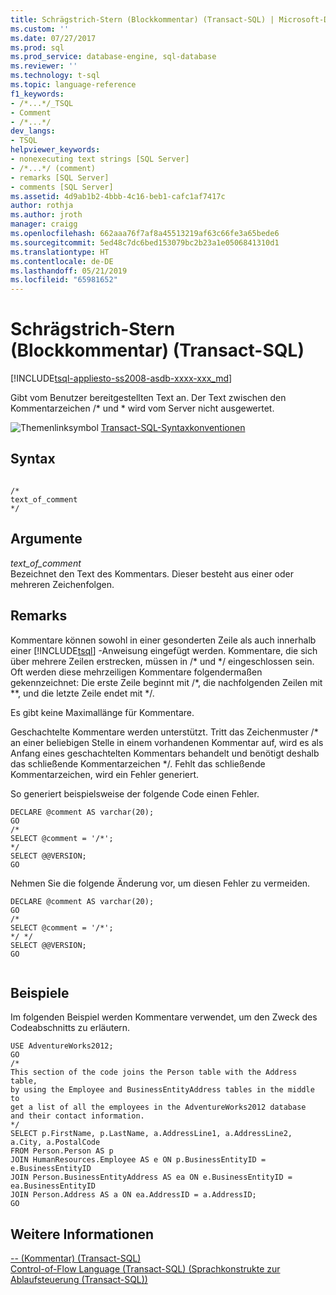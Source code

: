 ```yaml
---
title: Schrägstrich-Stern (Blockkommentar) (Transact-SQL) | Microsoft-Dokumentation
ms.custom: ''
ms.date: 07/27/2017
ms.prod: sql
ms.prod_service: database-engine, sql-database
ms.reviewer: ''
ms.technology: t-sql
ms.topic: language-reference
f1_keywords:
- /*...*/_TSQL
- Comment
- /*...*/
dev_langs:
- TSQL
helpviewer_keywords:
- nonexecuting text strings [SQL Server]
- /*...*/ (comment)
- remarks [SQL Server]
- comments [SQL Server]
ms.assetid: 4d9ab1b2-4bbb-4c16-beb1-cafc1af7417c
author: rothja
ms.author: jroth
manager: craigg
ms.openlocfilehash: 662aaa76f7af8a45513219af63c66fe3a65bede6
ms.sourcegitcommit: 5ed48c7dc6bed153079bc2b23a1e0506841310d1
ms.translationtype: HT
ms.contentlocale: de-DE
ms.lasthandoff: 05/21/2019
ms.locfileid: "65981652"
---
```

# <a name="slash-star-block-comment-transact-sql"></a>Schrägstrich-Stern (Blockkommentar) (Transact-SQL)
[!INCLUDE[tsql-appliesto-ss2008-asdb-xxxx-xxx_md](../../includes/tsql-appliesto-ss2008-asdb-xxxx-xxx-md.md)]


  Gibt vom Benutzer bereitgestellten Text an. Der Text zwischen den Kommentarzeichen /* und \* wird vom Server nicht ausgewertet.  
  
 ![Themenlinksymbol](../../database-engine/configure-windows/media/topic-link.gif "Themenlinksymbol") [Transact-SQL-Syntaxkonventionen](../../t-sql/language-elements/transact-sql-syntax-conventions-transact-sql.md)  
  
## <a name="syntax"></a>Syntax  
  
```  
  
/*  
text_of_comment  
*/  
```  
  
## <a name="arguments"></a>Argumente  
 *text_of_comment*  
 Bezeichnet den Text des Kommentars. Dieser besteht aus einer oder mehreren Zeichenfolgen.  
  
## <a name="remarks"></a>Remarks  
 Kommentare können sowohl in einer gesonderten Zeile als auch innerhalb einer [!INCLUDE[tsql](../../includes/tsql-md.md)] -Anweisung eingefügt werden. Kommentare, die sich über mehrere Zeilen erstrecken, müssen in /* und \*/ eingeschlossen sein. Oft werden diese mehrzeiligen Kommentare folgendermaßen gekennzeichnet: Die erste Zeile beginnt mit /\*, die nachfolgenden Zeilen mit \*\*, und die letzte Zeile endet mit \*/.  
  
 Es gibt keine Maximallänge für Kommentare.  
  
 Geschachtelte Kommentare werden unterstützt. Tritt das Zeichenmuster /* an einer beliebigen Stelle in einem vorhandenen Kommentar auf, wird es als Anfang eines geschachtelten Kommentars behandelt und benötigt deshalb das schließende Kommentarzeichen \*/. Fehlt das schließende Kommentarzeichen, wird ein Fehler generiert.  
  
 So generiert beispielsweise der folgende Code einen Fehler.  
  
```  
DECLARE @comment AS varchar(20);  
GO  
/*  
SELECT @comment = '/*';  
*/   
SELECT @@VERSION;  
GO   
```  
  
 Nehmen Sie die folgende Änderung vor, um diesen Fehler zu vermeiden.  
  
```  
DECLARE @comment AS varchar(20);  
GO  
/*  
SELECT @comment = '/*';  
*/ */  
SELECT @@VERSION;  
GO  
  
```  
  
## <a name="examples"></a>Beispiele  
 Im folgenden Beispiel werden Kommentare verwendet, um den Zweck des Codeabschnitts zu erläutern.  
  
```  
USE AdventureWorks2012;  
GO  
/*  
This section of the code joins the Person table with the Address table,   
by using the Employee and BusinessEntityAddress tables in the middle to   
get a list of all the employees in the AdventureWorks2012 database   
and their contact information.  
*/  
SELECT p.FirstName, p.LastName, a.AddressLine1, a.AddressLine2, a.City, a.PostalCode  
FROM Person.Person AS p  
JOIN HumanResources.Employee AS e ON p.BusinessEntityID = e.BusinessEntityID   
JOIN Person.BusinessEntityAddress AS ea ON e.BusinessEntityID = ea.BusinessEntityID  
JOIN Person.Address AS a ON ea.AddressID = a.AddressID;  
GO  
```  
  
## <a name="see-also"></a>Weitere Informationen  
 [-- &#40;Kommentar&#41; &#40;Transact-SQL&#41;](../../t-sql/language-elements/comment-transact-sql.md)   
 [Control-of-Flow Language &#40;Transact-SQL&#41; (Sprachkonstrukte zur Ablaufsteuerung (Transact-SQL))](~/t-sql/language-elements/control-of-flow.md)  
  
  

